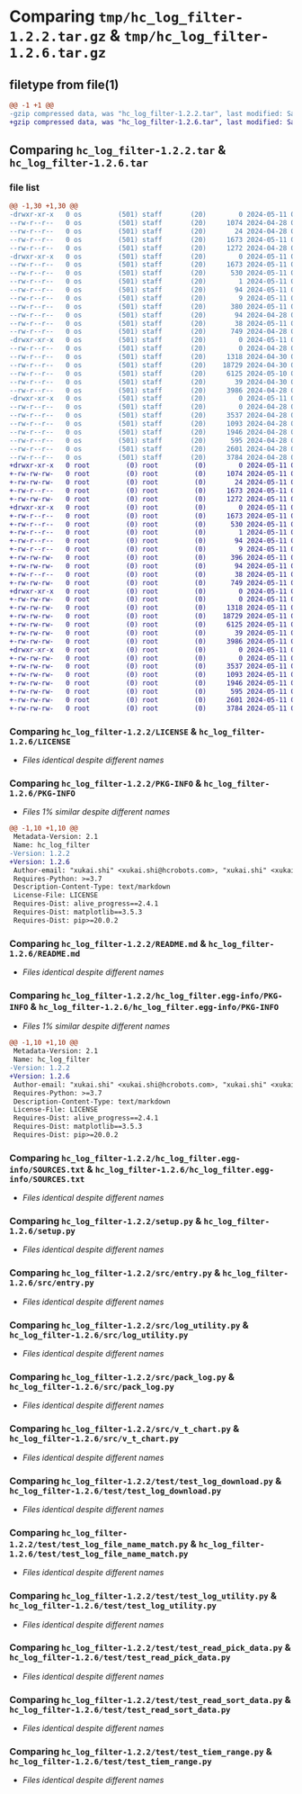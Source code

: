 # Comparing `tmp/hc_log_filter-1.2.2.tar.gz` & `tmp/hc_log_filter-1.2.6.tar.gz`

## filetype from file(1)

```diff
@@ -1 +1 @@
-gzip compressed data, was "hc_log_filter-1.2.2.tar", last modified: Sat May 11 03:43:03 2024, max compression
+gzip compressed data, was "hc_log_filter-1.2.6.tar", last modified: Sat May 11 06:50:00 2024, max compression
```

## Comparing `hc_log_filter-1.2.2.tar` & `hc_log_filter-1.2.6.tar`

### file list

```diff
@@ -1,30 +1,30 @@
-drwxr-xr-x   0 os         (501) staff       (20)        0 2024-05-11 03:43:03.785721 hc_log_filter-1.2.2/
--rw-r--r--   0 os         (501) staff       (20)     1074 2024-04-28 07:49:30.000000 hc_log_filter-1.2.2/LICENSE
--rw-r--r--   0 os         (501) staff       (20)       24 2024-04-28 07:49:30.000000 hc_log_filter-1.2.2/MANIFEST.in
--rw-r--r--   0 os         (501) staff       (20)     1673 2024-05-11 03:43:03.784622 hc_log_filter-1.2.2/PKG-INFO
--rw-r--r--   0 os         (501) staff       (20)     1272 2024-04-28 07:49:30.000000 hc_log_filter-1.2.2/README.md
-drwxr-xr-x   0 os         (501) staff       (20)        0 2024-05-11 03:43:03.783903 hc_log_filter-1.2.2/hc_log_filter.egg-info/
--rw-r--r--   0 os         (501) staff       (20)     1673 2024-05-11 03:43:03.000000 hc_log_filter-1.2.2/hc_log_filter.egg-info/PKG-INFO
--rw-r--r--   0 os         (501) staff       (20)      530 2024-05-11 03:43:03.000000 hc_log_filter-1.2.2/hc_log_filter.egg-info/SOURCES.txt
--rw-r--r--   0 os         (501) staff       (20)        1 2024-05-11 03:43:03.000000 hc_log_filter-1.2.2/hc_log_filter.egg-info/dependency_links.txt
--rw-r--r--   0 os         (501) staff       (20)       94 2024-05-11 03:43:03.000000 hc_log_filter-1.2.2/hc_log_filter.egg-info/requires.txt
--rw-r--r--   0 os         (501) staff       (20)        9 2024-05-11 03:43:03.000000 hc_log_filter-1.2.2/hc_log_filter.egg-info/top_level.txt
--rw-r--r--   0 os         (501) staff       (20)      380 2024-05-11 03:42:57.000000 hc_log_filter-1.2.2/pyproject.toml
--rw-r--r--   0 os         (501) staff       (20)       94 2024-04-28 07:49:30.000000 hc_log_filter-1.2.2/requirements.txt
--rw-r--r--   0 os         (501) staff       (20)       38 2024-05-11 03:43:03.785885 hc_log_filter-1.2.2/setup.cfg
--rw-r--r--   0 os         (501) staff       (20)      749 2024-04-28 07:49:30.000000 hc_log_filter-1.2.2/setup.py
-drwxr-xr-x   0 os         (501) staff       (20)        0 2024-05-11 03:43:03.779725 hc_log_filter-1.2.2/src/
--rw-r--r--   0 os         (501) staff       (20)        0 2024-04-28 07:49:30.000000 hc_log_filter-1.2.2/src/__init__.py
--rw-r--r--   0 os         (501) staff       (20)     1318 2024-04-30 07:46:05.000000 hc_log_filter-1.2.2/src/entry.py
--rw-r--r--   0 os         (501) staff       (20)    18729 2024-04-30 08:11:09.000000 hc_log_filter-1.2.2/src/log_utility.py
--rw-r--r--   0 os         (501) staff       (20)     6125 2024-05-10 05:47:31.000000 hc_log_filter-1.2.2/src/pack_log.py
--rw-r--r--   0 os         (501) staff       (20)       39 2024-04-30 03:52:15.000000 hc_log_filter-1.2.2/src/public.py
--rw-r--r--   0 os         (501) staff       (20)     3986 2024-04-28 07:49:30.000000 hc_log_filter-1.2.2/src/v_t_chart.py
-drwxr-xr-x   0 os         (501) staff       (20)        0 2024-05-11 03:43:03.783220 hc_log_filter-1.2.2/test/
--rw-r--r--   0 os         (501) staff       (20)        0 2024-04-28 07:49:30.000000 hc_log_filter-1.2.2/test/__init__.py
--rw-r--r--   0 os         (501) staff       (20)     3537 2024-04-28 07:49:30.000000 hc_log_filter-1.2.2/test/test_log_download.py
--rw-r--r--   0 os         (501) staff       (20)     1093 2024-04-28 07:49:30.000000 hc_log_filter-1.2.2/test/test_log_file_name_match.py
--rw-r--r--   0 os         (501) staff       (20)     1946 2024-04-28 07:49:30.000000 hc_log_filter-1.2.2/test/test_log_utility.py
--rw-r--r--   0 os         (501) staff       (20)      595 2024-04-28 07:49:30.000000 hc_log_filter-1.2.2/test/test_read_pick_data.py
--rw-r--r--   0 os         (501) staff       (20)     2601 2024-04-28 07:49:30.000000 hc_log_filter-1.2.2/test/test_read_sort_data.py
--rw-r--r--   0 os         (501) staff       (20)     3784 2024-04-28 07:49:30.000000 hc_log_filter-1.2.2/test/test_tiem_range.py
+drwxr-xr-x   0 root         (0) root         (0)        0 2024-05-11 06:50:00.981078 hc_log_filter-1.2.6/
+-rw-rw-rw-   0 root         (0) root         (0)     1074 2024-05-11 04:32:33.000000 hc_log_filter-1.2.6/LICENSE
+-rw-rw-rw-   0 root         (0) root         (0)       24 2024-05-11 04:32:33.000000 hc_log_filter-1.2.6/MANIFEST.in
+-rw-r--r--   0 root         (0) root         (0)     1673 2024-05-11 06:50:00.981078 hc_log_filter-1.2.6/PKG-INFO
+-rw-rw-rw-   0 root         (0) root         (0)     1272 2024-05-11 04:32:33.000000 hc_log_filter-1.2.6/README.md
+drwxr-xr-x   0 root         (0) root         (0)        0 2024-05-11 06:50:00.977078 hc_log_filter-1.2.6/hc_log_filter.egg-info/
+-rw-r--r--   0 root         (0) root         (0)     1673 2024-05-11 06:50:00.000000 hc_log_filter-1.2.6/hc_log_filter.egg-info/PKG-INFO
+-rw-r--r--   0 root         (0) root         (0)      530 2024-05-11 06:50:00.000000 hc_log_filter-1.2.6/hc_log_filter.egg-info/SOURCES.txt
+-rw-r--r--   0 root         (0) root         (0)        1 2024-05-11 06:50:00.000000 hc_log_filter-1.2.6/hc_log_filter.egg-info/dependency_links.txt
+-rw-r--r--   0 root         (0) root         (0)       94 2024-05-11 06:50:00.000000 hc_log_filter-1.2.6/hc_log_filter.egg-info/requires.txt
+-rw-r--r--   0 root         (0) root         (0)        9 2024-05-11 06:50:00.000000 hc_log_filter-1.2.6/hc_log_filter.egg-info/top_level.txt
+-rw-rw-rw-   0 root         (0) root         (0)      396 2024-05-11 06:49:53.000000 hc_log_filter-1.2.6/pyproject.toml
+-rw-rw-rw-   0 root         (0) root         (0)       94 2024-05-11 04:32:33.000000 hc_log_filter-1.2.6/requirements.txt
+-rw-r--r--   0 root         (0) root         (0)       38 2024-05-11 06:50:00.981078 hc_log_filter-1.2.6/setup.cfg
+-rw-rw-rw-   0 root         (0) root         (0)      749 2024-05-11 04:32:33.000000 hc_log_filter-1.2.6/setup.py
+drwxr-xr-x   0 root         (0) root         (0)        0 2024-05-11 06:50:00.977078 hc_log_filter-1.2.6/src/
+-rw-rw-rw-   0 root         (0) root         (0)        0 2024-05-11 06:48:03.000000 hc_log_filter-1.2.6/src/__init__.py
+-rw-rw-rw-   0 root         (0) root         (0)     1318 2024-05-11 04:32:33.000000 hc_log_filter-1.2.6/src/entry.py
+-rw-rw-rw-   0 root         (0) root         (0)    18729 2024-05-11 04:32:33.000000 hc_log_filter-1.2.6/src/log_utility.py
+-rw-rw-rw-   0 root         (0) root         (0)     6125 2024-05-11 04:32:33.000000 hc_log_filter-1.2.6/src/pack_log.py
+-rw-rw-rw-   0 root         (0) root         (0)       39 2024-05-11 04:32:33.000000 hc_log_filter-1.2.6/src/public.py
+-rw-rw-rw-   0 root         (0) root         (0)     3986 2024-05-11 04:32:33.000000 hc_log_filter-1.2.6/src/v_t_chart.py
+drwxr-xr-x   0 root         (0) root         (0)        0 2024-05-11 06:50:00.977078 hc_log_filter-1.2.6/test/
+-rw-rw-rw-   0 root         (0) root         (0)        0 2024-05-11 06:48:03.000000 hc_log_filter-1.2.6/test/__init__.py
+-rw-rw-rw-   0 root         (0) root         (0)     3537 2024-05-11 04:32:33.000000 hc_log_filter-1.2.6/test/test_log_download.py
+-rw-rw-rw-   0 root         (0) root         (0)     1093 2024-05-11 04:32:33.000000 hc_log_filter-1.2.6/test/test_log_file_name_match.py
+-rw-rw-rw-   0 root         (0) root         (0)     1946 2024-05-11 04:32:33.000000 hc_log_filter-1.2.6/test/test_log_utility.py
+-rw-rw-rw-   0 root         (0) root         (0)      595 2024-05-11 04:32:33.000000 hc_log_filter-1.2.6/test/test_read_pick_data.py
+-rw-rw-rw-   0 root         (0) root         (0)     2601 2024-05-11 04:32:33.000000 hc_log_filter-1.2.6/test/test_read_sort_data.py
+-rw-rw-rw-   0 root         (0) root         (0)     3784 2024-05-11 04:32:33.000000 hc_log_filter-1.2.6/test/test_tiem_range.py
```

### Comparing `hc_log_filter-1.2.2/LICENSE` & `hc_log_filter-1.2.6/LICENSE`

 * *Files identical despite different names*

### Comparing `hc_log_filter-1.2.2/PKG-INFO` & `hc_log_filter-1.2.6/PKG-INFO`

 * *Files 1% similar despite different names*

```diff
@@ -1,10 +1,10 @@
 Metadata-Version: 2.1
 Name: hc_log_filter
-Version: 1.2.2
+Version: 1.2.6
 Author-email: "xukai.shi" <xukai.shi@hcrobots.com>, "xukai.shi" <xukai.shi@hcrobots.com>
 Requires-Python: >=3.7
 Description-Content-Type: text/markdown
 License-File: LICENSE
 Requires-Dist: alive_progress==2.4.1
 Requires-Dist: matplotlib==3.5.3
 Requires-Dist: pip>=20.0.2
```

### Comparing `hc_log_filter-1.2.2/README.md` & `hc_log_filter-1.2.6/README.md`

 * *Files identical despite different names*

### Comparing `hc_log_filter-1.2.2/hc_log_filter.egg-info/PKG-INFO` & `hc_log_filter-1.2.6/hc_log_filter.egg-info/PKG-INFO`

 * *Files 1% similar despite different names*

```diff
@@ -1,10 +1,10 @@
 Metadata-Version: 2.1
 Name: hc_log_filter
-Version: 1.2.2
+Version: 1.2.6
 Author-email: "xukai.shi" <xukai.shi@hcrobots.com>, "xukai.shi" <xukai.shi@hcrobots.com>
 Requires-Python: >=3.7
 Description-Content-Type: text/markdown
 License-File: LICENSE
 Requires-Dist: alive_progress==2.4.1
 Requires-Dist: matplotlib==3.5.3
 Requires-Dist: pip>=20.0.2
```

### Comparing `hc_log_filter-1.2.2/hc_log_filter.egg-info/SOURCES.txt` & `hc_log_filter-1.2.6/hc_log_filter.egg-info/SOURCES.txt`

 * *Files identical despite different names*

### Comparing `hc_log_filter-1.2.2/setup.py` & `hc_log_filter-1.2.6/setup.py`

 * *Files identical despite different names*

### Comparing `hc_log_filter-1.2.2/src/entry.py` & `hc_log_filter-1.2.6/src/entry.py`

 * *Files identical despite different names*

### Comparing `hc_log_filter-1.2.2/src/log_utility.py` & `hc_log_filter-1.2.6/src/log_utility.py`

 * *Files identical despite different names*

### Comparing `hc_log_filter-1.2.2/src/pack_log.py` & `hc_log_filter-1.2.6/src/pack_log.py`

 * *Files identical despite different names*

### Comparing `hc_log_filter-1.2.2/src/v_t_chart.py` & `hc_log_filter-1.2.6/src/v_t_chart.py`

 * *Files identical despite different names*

### Comparing `hc_log_filter-1.2.2/test/test_log_download.py` & `hc_log_filter-1.2.6/test/test_log_download.py`

 * *Files identical despite different names*

### Comparing `hc_log_filter-1.2.2/test/test_log_file_name_match.py` & `hc_log_filter-1.2.6/test/test_log_file_name_match.py`

 * *Files identical despite different names*

### Comparing `hc_log_filter-1.2.2/test/test_log_utility.py` & `hc_log_filter-1.2.6/test/test_log_utility.py`

 * *Files identical despite different names*

### Comparing `hc_log_filter-1.2.2/test/test_read_pick_data.py` & `hc_log_filter-1.2.6/test/test_read_pick_data.py`

 * *Files identical despite different names*

### Comparing `hc_log_filter-1.2.2/test/test_read_sort_data.py` & `hc_log_filter-1.2.6/test/test_read_sort_data.py`

 * *Files identical despite different names*

### Comparing `hc_log_filter-1.2.2/test/test_tiem_range.py` & `hc_log_filter-1.2.6/test/test_tiem_range.py`

 * *Files identical despite different names*

